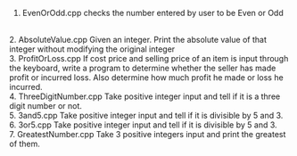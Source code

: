 1. EvenOrOdd.cpp checks the number entered by user to be Even or Odd
<br>
2. AbsoluteValue.cpp Given an integer. Print the absolute
value of that integer without modifying the original integer
<br>
3. ProfitOrLoss.cpp If cost price and selling price of an item is
input through the keyboard, write a program to
determine whether the seller has made profit or
incurred loss. Also determine how much profit he
made or loss he incurred.
<br>
4. ThreeDigitNumber.cpp Take positive integer input and tell if it
is a three digit number or not.
<br>
5. 3and5.cpp Take positive integer input and tell if it
is divisible by 5 and 3.
<br>
6. 3or5.cpp Take positive integer input and tell if it
is divisible by 5 and 3.
<br>
7. GreatestNumber.cpp Take 3 positive integers input and print
the greatest of them.
<br>